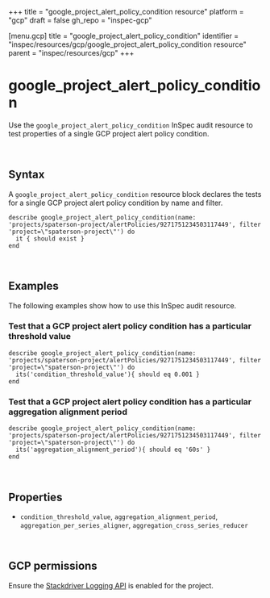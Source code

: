 +++
title = "google_project_alert_policy_condition resource"
platform = "gcp"
draft = false
gh_repo = "inspec-gcp"

[menu.gcp]
title = "google_project_alert_policy_condition"
identifier = "inspec/resources/gcp/google_project_alert_policy_condition resource"
parent = "inspec/resources/gcp"
+++

# google\_project\_alert\_policy\_condition

Use the `google_project_alert_policy_condition` InSpec audit resource to test properties of a single GCP project alert policy condition.

<br>

## Syntax

A `google_project_alert_policy_condition` resource block declares the tests for a single GCP project alert policy condition by name and filter.

    describe google_project_alert_policy_condition(name: 'projects/spaterson-project/alertPolicies/9271751234503117449', filter 'project=\"spaterson-project\"') do
      it { should exist }
    end

<br>

## Examples

The following examples show how to use this InSpec audit resource.


### Test that a GCP project alert policy condition has a particular threshold value

    describe google_project_alert_policy_condition(name: 'projects/spaterson-project/alertPolicies/9271751234503117449', filter 'project=\"spaterson-project\"') do
      its('condition_threshold_value'){ should eq 0.001 }
    end

### Test that a GCP project alert policy condition has a particular aggregation alignment period

    describe google_project_alert_policy_condition(name: 'projects/spaterson-project/alertPolicies/9271751234503117449', filter 'project=\"spaterson-project\"') do
      its('aggregation_alignment_period'){ should eq '60s' }
    end

<br>

## Properties

*  `condition_threshold_value`, `aggregation_alignment_period`, `aggregation_per_series_aligner`, `aggregation_cross_series_reducer`

<br>


## GCP permissions

Ensure the [Stackdriver Logging API](https://console.cloud.google.com/apis/api/logging.googleapis.com/) is enabled for the project.
